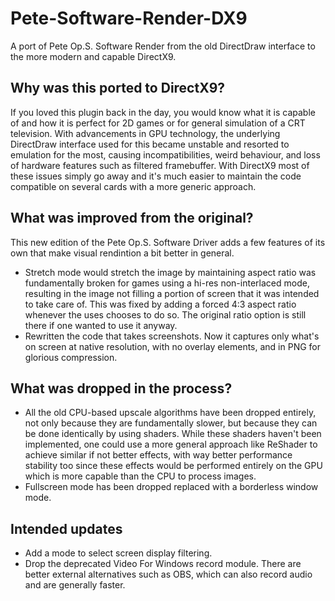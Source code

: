 # Pete-Software-Render-DX9
A port of Pete Op.S. Software Render from the old DirectDraw interface to the more modern and capable DirectX9.

## Why was this ported to DirectX9?
If you loved this plugin back in the day, you would know what it is capable of and how it is perfect for 2D games or for general simulation of a CRT television. With advancements in GPU technology, the underlying DirectDraw interface used for this became unstable and resorted to emulation for the most, causing incompatibilities, weird behaviour, and loss of hardware features such as filtered framebuffer. With DirectX9 most of these issues simply go away and it's much easier to maintain the code compatible on several cards with a more generic approach.

## What was improved from the original?
This new edition of the Pete Op.S. Software Driver adds a few features of its own that make visual rendintion a bit better in general.
* Stretch mode would stretch the image by maintaining aspect ratio was fundamentally broken for games using a hi-res non-interlaced mode, resulting in the image not filling a portion of screen that it was intended to take care of. This was fixed by adding a forced 4:3 aspect ratio whenever the uses chooses to do so. The original ratio option is still there if one wanted to use it anyway.
* Rewritten the code that takes screenshots. Now it captures only what's on screen at native resolution, with no overlay elements, and in PNG for glorious compression.

## What was dropped in the process?
* All the old CPU-based upscale algorithms have been dropped entirely, not only because they are fundamentally slower, but because they can be done identically by using shaders. While these shaders haven't been implemented, one could use a more general approach like ReShader to achieve similar if not better effects, with way better performance stability too since these effects would be performed entirely on the GPU which is more capable than the CPU to process images.
* Fullscreen mode has been dropped replaced with a borderless window mode.

## Intended updates
* Add a mode to select screen display filtering.
* Drop the deprecated Video For Windows record module. There are better external alternatives such as OBS, which can also record audio and are generally faster.
